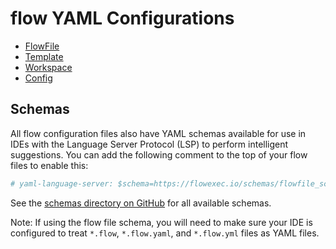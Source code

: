 # flow YAML Configurations

- [FlowFile](flowfile.md)
- [Template](template.md)
- [Workspace](workspace.md)
- [Config](config.md)

## Schemas

All flow configuration files also have YAML schemas available for use in IDEs with the Language Server Protocol (LSP) to perform intelligent suggestions.
You can add the following comment to the top of your flow files to enable this:

```yaml
# yaml-language-server: $schema=https://flowexec.io/schemas/flowfile_schema.json
```

See the [schemas directory on GitHub](https://github.com/jahvon/flow/tree/main/docs/schemas) for all available schemas.

Note: If using the flow file schema, you will need to make sure your IDE is configured to treat `*.flow`, `*.flow.yaml`, and `*.flow.yml` files as YAML files.
